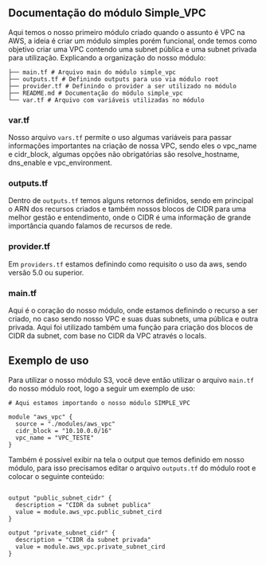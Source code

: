 ## Documentação do módulo Simple_VPC

Aqui temos o nosso primeiro módulo criado quando o assunto é VPC na AWS, a ideia é criar um módulo simples porém funcional, onde temos como objetivo criar uma VPC contendo uma subnet pública e uma subnet privada para utilização.
Explicando a organização do nosso módulo: 

```hcl
├── main.tf # Arquivo main do módulo simple_vpc
├── outputs.tf # Definindo outputs para uso via módulo root
├── provider.tf # Definindo o provider a ser utilizado no módulo
├── README.md # Documentação do módulo simple_vpc
└── var.tf # Arquivo com variáveis utilizadas no módulo
```

### var.tf

Nosso arquivo `vars.tf` permite o uso algumas variáveis para passar informações importantes na criação de nossa VPC, sendo eles o vpc_name e cidr_block, algumas opções não obrigatórias são resolve_hostname, dns_enable e vpc_environment.

### outputs.tf

Dentro de `outputs.tf` temos alguns retornos definidos, sendo em principal o ARN dos recursos criados e também nossos blocos de CIDR para uma melhor gestão e entendimento, onde o CIDR é uma informação de grande importância quando falamos de recursos de rede.

### provider.tf

Em `providers.tf` estamos definindo como requisito o uso da aws, sendo versão 5.0 ou superior.

### main.tf

Aqui é o coração do nosso módulo, onde estamos definindo o recurso a ser criado, no caso sendo nosso VPC e suas duas subnets, uma pública e outra privada. Aqui foi utilizado também uma função para criação dos blocos de CIDR da subnet, com base no CIDR da VPC através o locals.

## Exemplo de uso

Para utilizar o nosso módulo S3, você deve então utilizar o arquivo `main.tf` do nosso módulo root, logo a seguir um exemplo de uso:

```hcl
# Aqui estamos importando o nosso módulo SIMPLE_VPC

module "aws_vpc" {
  source = "./modules/aws_vpc"
  cidr_block = "10.10.0.0/16"
  vpc_name = "VPC_TESTE"
}
```

Também é possível exibir na tela o output que temos definido em nosso módulo, para isso precisamos editar o arquivo `outputs.tf` do módulo root e colocar o seguinte conteúdo:

```hcl

output "public_subnet_cidr" {
  description = "CIDR da subnet publica"
  value = module.aws_vpc.public_subnet_cird
}

output "private_subnet_cidr" {
  description = "CIDR da subnet privada"
  value = module.aws_vpc.private_subnet_cird
}
```